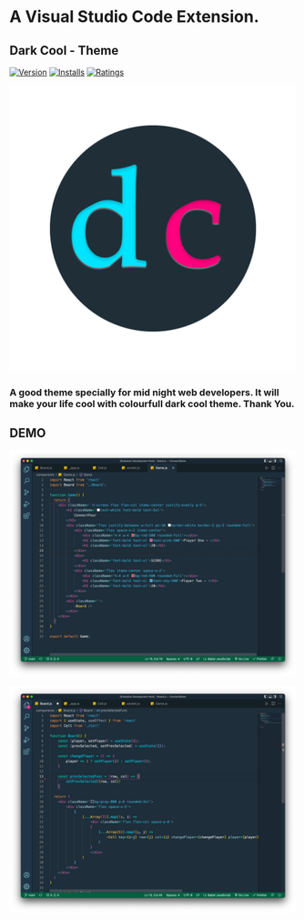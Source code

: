 # A Visual Studio Code Extension.

## Dark Cool - Theme

[![Version](https://vsmarketplacebadge.apphb.com/version/DarkCool.dark-cool.svg)](https://marketplace.visualstudio.com/items?itemName=DarkCool.dark-cool)
[![Installs](https://vsmarketplacebadge.apphb.com/installs/DarkCool.dark-cool.svg)](https://marketplace.visualstudio.com/items?itemName=DarkCool.dark-cool)
[![Ratings](https://vsmarketplacebadge.apphb.com/rating/DarkCool.dark-cool.svg)](https://marketplace.visualstudio.com/items?itemName=DarkCool.dark-cool)

![Getting Started](./themes/icon/DarkCool.png)

### A good theme specially for mid night web developers. It will make your life cool with colourfull dark cool theme. Thank You.

## DEMO

![Getting Started](./themes/icon/s1.jpg)

![Getting Started](./themes/icon/s2.jpg)
